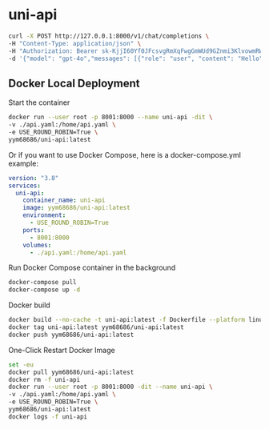 # uni-api

```bash
curl -X POST http://127.0.0.1:8000/v1/chat/completions \
-H "Content-Type: application/json" \
-H "Authorization: Bearer sk-KjjI60Yf0JFcsvgRmXqFwgGmWUd9GZnmi3KlvowmRWpWpQRo" \
-d '{"model": "gpt-4o","messages": [{"role": "user", "content": "Hello"}],"stream": true}'
```

## Docker Local Deployment

Start the container

```bash
docker run --user root -p 8001:8000 --name uni-api -dit \
-v ./api.yaml:/home/api.yaml \
-e USE_ROUND_ROBIN=True \
yym68686/uni-api:latest
```

Or if you want to use Docker Compose, here is a docker-compose.yml example:

```yaml
version: "3.8"
services:
  uni-api:
    container_name: uni-api
    image: yym68686/uni-api:latest
    environment:
      - USE_ROUND_ROBIN=True
    ports:
      - 8001:8000
    volumes:
      - ./api.yaml:/home/api.yaml
```

Run Docker Compose container in the background

```bash
docker-compose pull
docker-compose up -d
```

Docker build

```bash
docker build --no-cache -t uni-api:latest -f Dockerfile --platform linux/amd64 .
docker tag uni-api:latest yym68686/uni-api:latest
docker push yym68686/uni-api:latest
```

One-Click Restart Docker Image

```bash
set -eu
docker pull yym68686/uni-api:latest
docker rm -f uni-api
docker run --user root -p 8001:8000 -dit --name uni-api \
-v ./api.yaml:/home/api.yaml \
-e USE_ROUND_ROBIN=True \
yym68686/uni-api:latest
docker logs -f uni-api
```